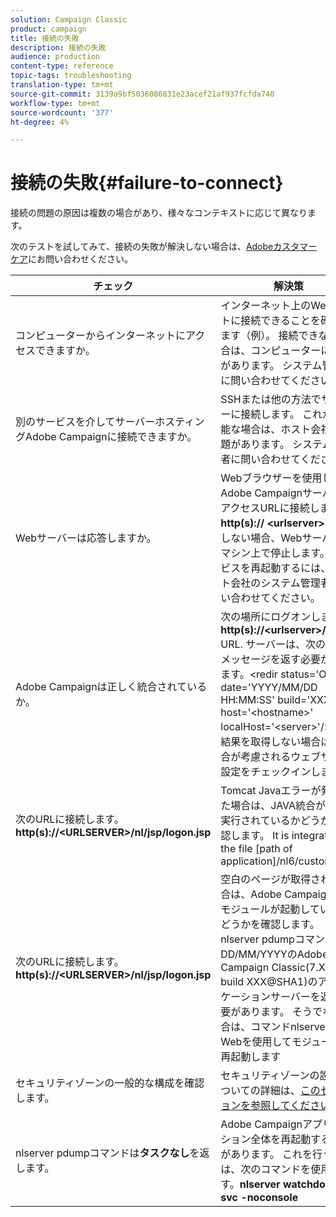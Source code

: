 ```yaml
---
solution: Campaign Classic
product: campaign
title: 接続の失敗
description: 接続の失敗
audience: production
content-type: reference
topic-tags: troubleshooting
translation-type: tm+mt
source-git-commit: 3139a9bf5036086831e23acef21af937fcfda740
workflow-type: tm+mt
source-wordcount: '377'
ht-degree: 4%

---
```



# 接続の失敗{#failure-to-connect}

接続の問題の原因は複数の場合があり、様々なコンテキストに応じて異なります。

次のテストを試してみて、接続の失敗が解決しない場合は、[Adobeカスタマーケア](https://helpx.adobe.com/jp/enterprise/admin-guide.html/enterprise/using/support-for-experience-cloud.ug.html)にお問い合わせください。



<table> 
<thead> 
<tr> 
<th>チェック<br /> </th> 
<th>解決策<br /> </th> 
</tr> 
</thead> 
<tbody> 
<tr> 
<td>コンピューターからインターネットにアクセスできますか。</td> 
<td>インターネット上のWebサイトに接続できることを確認します（例）。 接続できない場合は、コンピューターに問題があります。 システム管理者に問い合わせてください。</td>
</tr>
<tr> 
<td>別のサービスを介してサーバーホスティングAdobe Campaignに接続できますか。</td> 
<td>SSHまたは他の方法でサーバーに接続します。 これが不可能な場合は、ホスト会社に問題があります。 システム管理者に問い合わせてください。</td>
</tr>
<tr> 
<td>Webサーバーは応答しますか。</td> 
<td>Webブラウザーを使用してAdobe CampaignサーバーのアクセスURLに接続します。<b>http(s):// &lt;urlserver&gt;</b>. 応答しない場合、Webサーバーはマシン上で停止します。 サービスを再起動するには、ホスト会社のシステム管理者に問い合わせてください。</td>
</tr>
<tr> 
<td>Adobe Campaignは正しく統合されているか。</td> 
<td>次の場所にログオンします。<b>http(s)://&lt;urlserver&gt;/r/test</b> URL. サーバーは、次の種類のメッセージを返す必要があります。&lt;redir status='OK' date='YYYY/MM/DD HH:MM:SS' build='XXXX' host='&lt;hostname&gt;' localHost='&lt;server&gt;'/&gt;
この結果を取得しない場合は、統合が考慮されるウェブサーバ設定をチェックインします。</td>
</tr>
<tr> 
<td>次のURLに接続します。<b>http(s)://&lt;URLSERVER&gt;/nl/jsp/logon.jsp</b></td>
<td>Tomcat Javaエラーが発生した場合は、JAVA統合が正しく実行されているかどうかを確認します。 It is integrated in the file [path of application]/nl6/customer.sh</td>
</tr>
<tr> 
<td>次のURLに接続します。<b>http(s)://&lt;URLSERVER&gt;/nl/jsp/logon.jsp</b></td>
<td>空白のページが取得された場合は、Adobe CampaignWebモジュールが起動しているかどうかを確認します。 nlserver pdumpコマンドは、DD/MM/YYYYのAdobe Campaign Classic(7.X YY.R build XXX@SHA1)のアプリケーションサーバーを返す必要があります。 そうでない場合は、コマンドnlserver開始Webを使用してモジュールを再起動します</td>
</tr>
<tr>
<td>セキュリティゾーンの一般的な構成を確認します。</td>
<td>セキュリティゾーンの設定についての詳細は、<a href="https://experienceleague.adobe.com/docs/campaign-classic/using/installing-campaign-classic/additional-configurations/configuring-campaign-server.html?lang=en#configuring-campaign-server"/>このセクションを参照してください。</a></td>
</tr>
<tr>
<td>nlserver pdumpコマンドは<b>タスクなし</b>を返します。</td>
<td>Adobe Campaignアプリケーション全体を再起動する必要があります。 これを行うには、次のコマンドを使用します。<b>nlserver watchdog -svc -noconsole</b></td>
</tr>
</tbody> 
</table>

